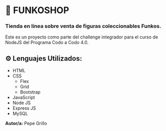 # 🚀 FUNKOSHOP

### Tienda en línea sobre venta de figuras coleccionables Funkos.

Este es un proyecto como parte del challenge integrador para el curso de NodeJS del Programa Codo a Codo 4.0.

## ⚙️ Lenguajes Utilizados:

- HTML
- CSS
    - Flex
    - Grid
    - Bootstrap
- JavaScript
- Node JS
- Express JS
- MySQL

__Autor/a:__ Pepe Grillo